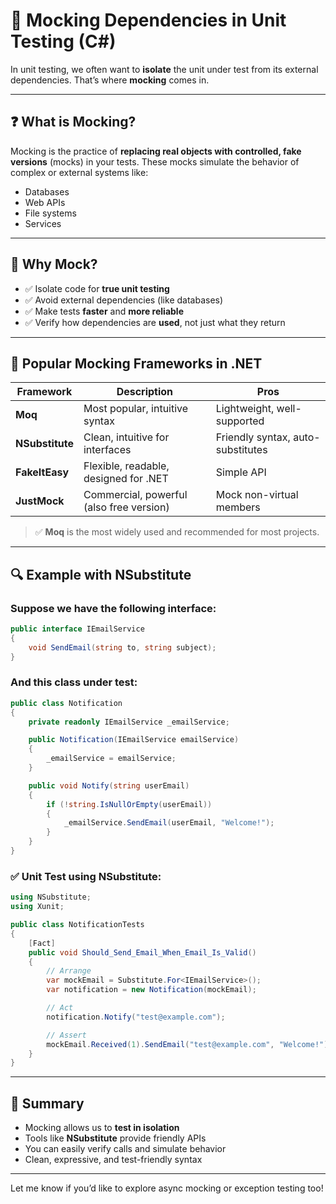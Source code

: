 
# 🧪 Mocking Dependencies in Unit Testing (C#)

In unit testing, we often want to **isolate** the unit under test from its external dependencies. That’s where **mocking** comes in.

---

## ❓ What is Mocking?

Mocking is the practice of **replacing real objects with controlled, fake versions** (mocks) in your tests. These mocks simulate the behavior of complex or external systems like:

- Databases
- Web APIs
- File systems
- Services

---

## 🎯 Why Mock?

- ✅ Isolate code for **true unit testing**
- ✅ Avoid external dependencies (like databases)
- ✅ Make tests **faster** and **more reliable**
- ✅ Verify how dependencies are **used**, not just what they return

---

## 🔧 Popular Mocking Frameworks in .NET

| Framework     | Description                                      | Pros                            |
|---------------|--------------------------------------------------|---------------------------------|
| **Moq**       | Most popular, intuitive syntax                   | Lightweight, well-supported     |
| **NSubstitute**| Clean, intuitive for interfaces                 | Friendly syntax, auto-substitutes |
| **FakeItEasy**| Flexible, readable, designed for .NET            | Simple API                      |
| **JustMock**  | Commercial, powerful (also free version)         | Mock non-virtual members        |

> ✅ **Moq** is the most widely used and recommended for most projects.

---

## 🔍 Example with NSubstitute

### Suppose we have the following interface:

```csharp
public interface IEmailService
{
    void SendEmail(string to, string subject);
}
```

### And this class under test:

```csharp
public class Notification
{
    private readonly IEmailService _emailService;

    public Notification(IEmailService emailService)
    {
        _emailService = emailService;
    }

    public void Notify(string userEmail)
    {
        if (!string.IsNullOrEmpty(userEmail))
        {
            _emailService.SendEmail(userEmail, "Welcome!");
        }
    }
}
```

### ✅ Unit Test using NSubstitute:

```csharp
using NSubstitute;
using Xunit;

public class NotificationTests
{
    [Fact]
    public void Should_Send_Email_When_Email_Is_Valid()
    {
        // Arrange
        var mockEmail = Substitute.For<IEmailService>();
        var notification = new Notification(mockEmail);

        // Act
        notification.Notify("test@example.com");

        // Assert
        mockEmail.Received(1).SendEmail("test@example.com", "Welcome!");
    }
}
```

---

## 🧠 Summary

- Mocking allows us to **test in isolation**
- Tools like **NSubstitute** provide friendly APIs
- You can easily verify calls and simulate behavior
- Clean, expressive, and test-friendly syntax

---

Let me know if you’d like to explore async mocking or exception testing too!
